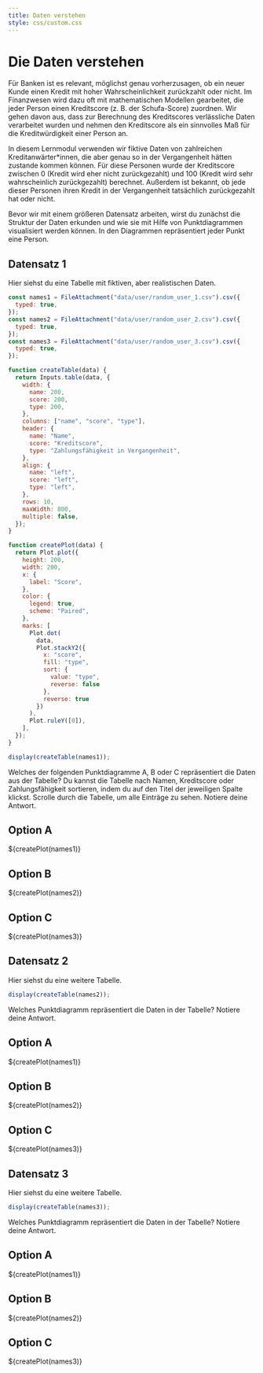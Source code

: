 ```yaml
---
title: Daten verstehen
style: css/custom.css
---
```


# Die Daten verstehen


Für Banken ist es relevant, möglichst genau vorherzusagen, ob ein neuer Kunde einen Kredit mit hoher Wahrscheinlichkeit zurückzahlt oder nicht. Im Finanzwesen wird dazu oft mit mathematischen Modellen gearbeitet, die jeder Person einen Kreditscore (z. B. der Schufa-Score) zuordnen. Wir gehen davon aus, dass zur Berechnung des Kreditscores verlässliche Daten verarbeitet wurden und nehmen den Kreditscore als ein sinnvolles Maß für die Kreditwürdigkeit einer Person an.

In diesem Lernmodul verwenden wir fiktive Daten von zahlreichen Kreditanwärter*innen, die aber genau so in der Vergangenheit hätten zustande kommen können. Für diese Personen wurde der Kreditscore zwischen 0 (Kredit wird eher nicht zurückgezahlt) und 100 (Kredit wird sehr wahrscheinlich zurückgezahlt) berechnet. Außerdem ist bekannt, ob jede dieser Personen ihren Kredit in der Vergangenheit tatsächlich zurückgezahlt hat oder nicht.

Bevor wir mit einem größeren Datensatz arbeiten, wirst du zunächst die Struktur der Daten erkunden und wie sie mit Hilfe von Punktdiagrammen visualisiert werden können. In den Diagrammen repräsentiert jeder Punkt eine Person.


## Datensatz 1

Hier siehst du eine Tabelle mit fiktiven, aber realistischen Daten. 


```js
const names1 = FileAttachment("data/user/random_user_1.csv").csv({
  typed: true,
});
const names2 = FileAttachment("data/user/random_user_2.csv").csv({
  typed: true,
});
const names3 = FileAttachment("data/user/random_user_3.csv").csv({
  typed: true,
});

function createTable(data) {
  return Inputs.table(data, {
    width: {
      name: 200,
      score: 200,
      type: 200,
    },
    columns: ["name", "score", "type"],
    header: {
      name: "Name",
      score: "Kreditscore",
      type: "Zahlungsfähigkeit in Vergangenheit",
    },
    align: {
      name: "left",
      score: "left",
      type: "left",
    },
    rows: 10,
    maxWidth: 800,
    multiple: false,
  });
}

function createPlot(data) {
  return Plot.plot({
    height: 200,
    width: 200,
    x: {
      label: "Score",
    },
    color: {
      legend: true,
      scheme: "Paired",
    },
    marks: [
      Plot.dot(
        data,
        Plot.stackY2({
          x: "score",
          fill: "type",
          sort: {
            value: "type",
            reverse: false
          },
          reverse: true
        })
      ),
      Plot.ruleY([0]),
    ],
  });
}
```

```js
display(createTable(names1));
```

<div class="tip" label="Aufgabe 1">
Welches der folgenden Punktdiagramme A, B oder C repräsentiert die Daten aus der Tabelle? Du kannst die Tabelle nach Namen, Kreditscore oder Zahlungsfähigkeit sortieren, indem du auf den Titel der jeweiligen Spalte klickst. Scrolle durch die Tabelle, um alle Einträge zu sehen. Notiere deine Antwort.
</div>

<div class="grid grid-cols-3">
  <div class="card" style="max-width: 200px; "><h2>Option A</h2>${createPlot(names1)}</div>
  <div class="card" style="max-width: 200px; "><h2>Option B</h2>${createPlot(names2)}</div>
  <div class="card" style="max-width: 200px; "><h2>Option C</h2>${createPlot(names3)}</div>
</div>

## Datensatz 2

Hier siehst du eine weitere Tabelle.

```js
display(createTable(names2));
```

<div class="tip" label="Aufgabe 2">
 Welches Punktdiagramm repräsentiert die Daten in der Tabelle? Notiere deine Antwort.
</div>

<div class="grid grid-cols-3">
  <div class="card" style="max-width: 200px; "><h2>Option A</h2>${createPlot(names1)}</div>
  <div class="card" style="max-width: 200px; "><h2>Option B</h2>${createPlot(names2)}</div>
  <div class="card" style="max-width: 200px; "><h2>Option C</h2>${createPlot(names3)}</div>
</div>

## Datensatz 3

Hier siehst du eine weitere Tabelle. 

```js
display(createTable(names3));
```

<div class="tip" label="Aufgabe 3">
Welches Punktdiagramm repräsentiert die Daten in der Tabelle? Notiere deine Antwort.
</div>


<div class="grid grid-cols-3">
  <div class="card" style="max-width: 200px; "><h2>Option A</h2>${createPlot(names1)}</div>
  <div class="card" style="max-width: 200px; "><h2>Option B</h2>${createPlot(names2)} </div>
  <div class="card" style="max-width: 200px; "><h2>Option C</h2>${createPlot(names3)} </div>
</div>
